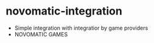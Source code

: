 # novomatic-integration

* Simple integration with integratior by game providers 
* NOVOMATIC GAMES
